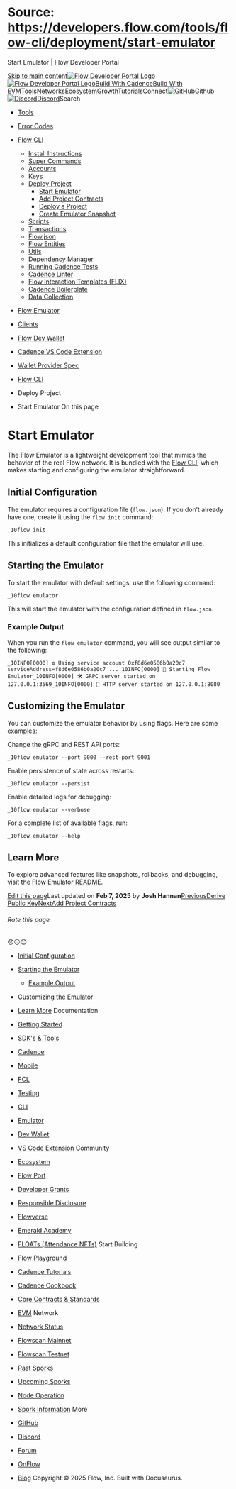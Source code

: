 # Source: https://developers.flow.com/tools/flow-cli/deployment/start-emulator




Start Emulator | Flow Developer Portal





[Skip to main content](#__docusaurus_skipToContent_fallback)[![Flow Developer Portal Logo](/img/flow-docs-logo-dark.png)![Flow Developer Portal Logo](/img/flow-docs-logo-light.png)](/)[Build With Cadence](/build/flow)[Build With EVM](/evm/about)[Tools](/tools/flow-cli)[Networks](/networks/flow-networks)[Ecosystem](/ecosystem)[Growth](/growth)[Tutorials](/tutorials)Connect[![GitHub]()Github](https://github.com/onflow)[![Discord]()Discord](https://discord.gg/flow)Search

* [Tools](/tools)
* [Error Codes](/tools/error-codes)
* [Flow CLI](/tools/flow-cli)
  + [Install Instructions](/tools/flow-cli/install)
  + [Super Commands](/tools/flow-cli/super-commands)
  + [Accounts](/tools/flow-cli/accounts/get-accounts)
  + [Keys](/tools/flow-cli/keys/generate-keys)
  + [Deploy Project](/tools/flow-cli/deployment/start-emulator)
    - [Start Emulator](/tools/flow-cli/deployment/start-emulator)
    - [Add Project Contracts](/tools/flow-cli/deployment/project-contracts)
    - [Deploy a Project](/tools/flow-cli/deployment/deploy-project-contracts)
    - [Create Emulator Snapshot](/tools/flow-cli/deployment/emulator-snapshot)
  + [Scripts](/tools/flow-cli/scripts/execute-scripts)
  + [Transactions](/tools/flow-cli/transactions/send-transactions)
  + [Flow.json](/tools/flow-cli/flow.json/initialize-configuration)
  + [Flow Entities](/tools/flow-cli/get-flow-data/get-blocks)
  + [Utils](/tools/flow-cli/utils/signature-generate)
  + [Dependency Manager](/tools/flow-cli/dependency-manager)
  + [Running Cadence Tests](/tools/flow-cli/tests)
  + [Cadence Linter](/tools/flow-cli/lint)
  + [Flow Interaction Templates (FLIX)](/tools/flow-cli/flix)
  + [Cadence Boilerplate](/tools/flow-cli/boilerplate)
  + [Data Collection](/tools/flow-cli/data-collection)
* [Flow Emulator](/tools/emulator)
* [Clients](/tools/clients)
* [Flow Dev Wallet](/tools/flow-dev-wallet)
* [Cadence VS Code Extension](/tools/vscode-extension)
* [Wallet Provider Spec](/tools/wallet-provider-spec)


* [Flow CLI](/tools/flow-cli)
* Deploy Project
* Start Emulator
On this page
# Start Emulator

The Flow Emulator is a lightweight development tool that mimics the behavior of the real Flow network. It is bundled with the [Flow CLI](https://docs.onflow.org/flow-cli/), which makes starting and configuring the emulator straightforward.

## Initial Configuration[​](#initial-configuration "Direct link to Initial Configuration")

The emulator requires a configuration file (`flow.json`). If you don’t already have one, create it using the `flow init` command:

 `_10flow init`

This initializes a default configuration file that the emulator will use.

## Starting the Emulator[​](#starting-the-emulator "Direct link to Starting the Emulator")

To start the emulator with default settings, use the following command:

 `_10flow emulator`

This will start the emulator with the configuration defined in `flow.json`.

### Example Output[​](#example-output "Direct link to Example Output")

When you run the `flow emulator` command, you will see output similar to the following:

 `_10INFO[0000] ⚙️ Using service account 0xf8d6e0586b0a20c7 serviceAddress=f8d6e0586b0a20c7 ..._10INFO[0000] 🌱 Starting Flow Emulator_10INFO[0000] 🛠 GRPC server started on 127.0.0.1:3569_10INFO[0000] 📡 HTTP server started on 127.0.0.1:8080`
## Customizing the Emulator[​](#customizing-the-emulator "Direct link to Customizing the Emulator")

You can customize the emulator behavior by using flags. Here are some examples:

Change the gRPC and REST API ports:

 `_10flow emulator --port 9000 --rest-port 9001`

Enable persistence of state across restarts:

 `_10flow emulator --persist`

Enable detailed logs for debugging:

 `_10flow emulator --verbose`

For a complete list of available flags, run:

 `_10flow emulator --help`
## Learn More[​](#learn-more "Direct link to Learn More")

To explore advanced features like snapshots, rollbacks, and debugging, visit the [Flow Emulator README](https://github.com/onflow/flow-emulator).

[Edit this page](https://github.com/onflow/docs/tree/main/docs/tools/flow-cli/deployment/start-emulator.md)Last updated on **Feb 7, 2025** by **Josh Hannan**[PreviousDerive Public Key](/tools/flow-cli/keys/derive-keys)[NextAdd Project Contracts](/tools/flow-cli/deployment/project-contracts)
###### Rate this page

😞😐😊

* [Initial Configuration](#initial-configuration)
* [Starting the Emulator](#starting-the-emulator)
  + [Example Output](#example-output)
* [Customizing the Emulator](#customizing-the-emulator)
* [Learn More](#learn-more)
Documentation

* [Getting Started](/build/getting-started/contract-interaction)
* [SDK's & Tools](/tools)
* [Cadence](https://cadence-lang.org/docs/)
* [Mobile](/build/guides/mobile/overview)
* [FCL](/tools/clients/fcl-js)
* [Testing](/build/smart-contracts/testing)
* [CLI](/tools/flow-cli)
* [Emulator](/tools/emulator)
* [Dev Wallet](https://github.com/onflow/fcl-dev-wallet)
* [VS Code Extension](/tools/vscode-extension)
Community

* [Ecosystem](/ecosystem)
* [Flow Port](https://port.onflow.org/)
* [Developer Grants](https://github.com/onflow/developer-grants)
* [Responsible Disclosure](https://flow.com/flow-responsible-disclosure)
* [Flowverse](https://www.flowverse.co/)
* [Emerald Academy](https://academy.ecdao.org/)
* [FLOATs (Attendance NFTs)](https://floats.city/)
Start Building

* [Flow Playground](https://play.flow.com/)
* [Cadence Tutorials](https://cadence-lang.org/docs/tutorial/first-steps)
* [Cadence Cookbook](https://open-cadence.onflow.org)
* [Core Contracts & Standards](/build/core-contracts)
* [EVM](/evm/about)
Network

* [Network Status](https://status.onflow.org/)
* [Flowscan Mainnet](https://flowdscan.io/)
* [Flowscan Testnet](https://testnet.flowscan.io/)
* [Past Sporks](/networks/node-ops/node-operation/past-sporks)
* [Upcoming Sporks](/networks/node-ops/node-operation/upcoming-sporks)
* [Node Operation](/networks/node-ops)
* [Spork Information](/networks/node-ops/node-operation/spork)
More

* [GitHub](https://github.com/onflow)
* [Discord](https://discord.gg/flow)
* [Forum](https://forum.onflow.org/)
* [OnFlow](https://onflow.org/)
* [Blog](https://flow.com/blog)
Copyright © 2025 Flow, Inc. Built with Docusaurus.

